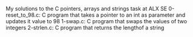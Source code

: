 My solutions to the C pointers, arrays and strings task at ALX SE
0-reset_to_98.c: C program that takes a pointer to an int as parameter and updates it value to 98
1-swap.c: C program that swaps the values of two integers
2-strlen.c: C program that returns the lengthof a string
